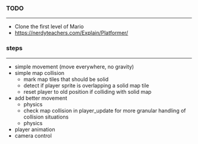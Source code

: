 ### TODO
--------
- Clone the first level of Mario
- https://nerdyteachers.com/Explain/Platformer/

### steps
---------
- simple movement (move everywhere, no gravity)
- simple map collision
    - mark map tiles that should be solid
    - detect if player sprite is overlapping a solid map tile
    - reset player to old position if colliding with solid map
- add better movement
    - physics
    - check map collision in player_update for more granular handling of collision situations
    - physics
- player animation
- camera control